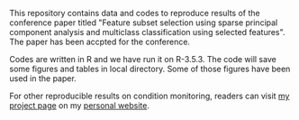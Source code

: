 This repository contains data and codes to reproduce results of the conference paper titled "Feature subset selection using sparse principal component analysis and multiclass classification using selected features". The paper has been accpted for the conference. 

Codes are written in R and we have run it on R-3.5.3. The code will save some figures and tables in local directory. Some of those figures have been used in the paper.

For other reproducible results on condition monitoring, readers can visit [my project page](https://biswajitsahoo1111.github.io/project/personal-project/) on my [personal website](https://biswajitsahoo1111.github.io/).
